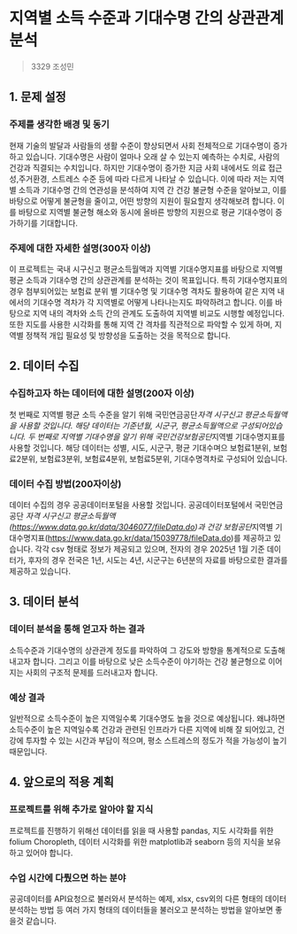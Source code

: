 # 지역별 소득 수준과 기대수명 간의 상관관계 분석

> 3329 조성민

## 1. 문제 설정

### 주제를 생각한 배경 및 동기

현재 기술의 발달과 사람들의 생활 수준이 향상되면서 사회 전체적으로 기대수명이 증가하고 있습니다. 기대수명은 사람이 얼마나 오래 살 수 있는지 예측하는 수치로, 사람의 건강과 직결되는 수치입니다. 하지만 기대수명이 증가한 지금 사회 내에서도 의료 접근성,주거환경, 스트레스 수준 등에 따라 다르게 나타날 수 있습니다. 이에 따라 저는 지역별 소득과 기대수명 간의 연관성을 분석하여 지역 간 건강 불균형 수준을 알아보고, 이를 바탕으로 어떻게 불균형을 줄이고, 어떤 방향의 지원이 필요할지 생각해보려 합니다. 이를 바탕으로 지역별 불균형 해소와 동시에 올바른 방향의 지원으로 평균 기대수명이 증가하기를 기대합니다.

### 주제에 대한 자세한 설명(300자 이상)

이 프로젝트는 국내 시구신고 평균소득월액과 지역별 기대수명지표를 바탕으로 지역별 평균 소득과 기대수명 간의 상관관계를 분석하는 것이 목표입니다. 특히 기대수명지표의 경우 첨부되어있는 보험료 분위 별 기대수명 및 기대수명 격차도 활용하여 같은 지역 내에서의 기대수명 격차가 각 지역별로 어떻게 나타나는지도 파악하려고 합니다. 이를 바탕으로 지역 내의 격차와 소득 간의 관계도 도출하여 지역별 비교도 시행할 예정입니다. 또한 지도를 사용한 시각화를 통해 지역 간 격차를 직관적으로 파악할 수 있게 하며, 지역별 정책적 개입 필요성 및 방향성을 도출하는 것을 목적으로 합니다.

## 2. 데이터 수집

### 수집하고자 하는 데이터에 대한 설명(200자 이상)

첫 번째로 지역별 평균 소득 수준을 알기 위해 국민연금공단*자격 시구신고 평균소득월액을 사용할 것입니다. 해당 데이터는 기준년월, 시군구, 평균소득월액으로 구성되어있습니다. 두 번째로 지역별 기대수명을 알기 위해 국민건강보험공단*지역별 기대수명지표를 사용할 것입니다. 해당 데이터는 성별, 시도, 시군구, 평균 기대수며으 보험료1분위, 보험료2분위, 보험료3분위, 보험료4분위, 보험료5분위, 기대수명격차로 구성되어 있습니다.

### 데이터 수집 방법(200자이상)

데이터 수집의 경우 공공데이터포털을 사용할 것입니다. 공공데이터포털에서 국민연금공단 *자격 시구신고 평균소득월액(https://www.data.go.kr/data/3046077/fileData.do)과 건강 보험공단*지역별 기대수명지표(https://www.data.go.kr/data/15039778/fileData.do)를 제공하고 있습니다. 각각 csv 형태로 정보가 제공되고 있으며, 전자의 경우 2025년 1월 기준 데이터가, 후자의 경우 전국은 1년, 시도는 4년, 시군구는 6년분의 자료를 바탕으로한 결과를 제공하고 있습니다.

## 3. 데이터 분석

### 데이터 분석을 통해 얻고자 하는 결과

소득수준과 기대수명의 상관관계 정도를 파악하여 그 강도와 방향을 통계적으로 도출해내고자 합니다. 그리고 이를 바탕으로 낮은 소득수준이 야기하는 건강 불균형으로 이어지는 사회의 구조적 문제를 드러내고자 합니다.

### 예상 결과

일반적으로 소득수준이 높은 지역일수록 기대수명도 높을 것으로 예상됩니다. 왜냐하면 소득수준이 높은 지역일수록 건강과 관련된 인프라가 다른 지역에 비해 잘 되어있고, 건강에 투자할 수 있는 시간과 부담이 적으며, 평소 스트레스의 정도가 적을 가능성이 높기 때문입니다.

## 4. 앞으로의 적용 계획

### 프로젝트를 위해 추가로 알아야 할 지식

프로젝트를 진행하기 위해선 데이터를 읽을 때 사용할 pandas, 지도 시각화를 위한 folium Choropleth, 데이터 시각화를 위한 matplotlib과 seaborn 등의 지식을 보유하고 있어야 합니다.

### 수업 시간에 다뤘으면 하는 분야

공공데이터를 API요청으로 불러와서 분석하는 예제, xlsx, csv외의 다른 형태의 데이터 분석하는 방법 등 여러 가지 형태의 데이터들을 불러오고 분석하는 방법을 알아보면 좋을것 같습니다.
